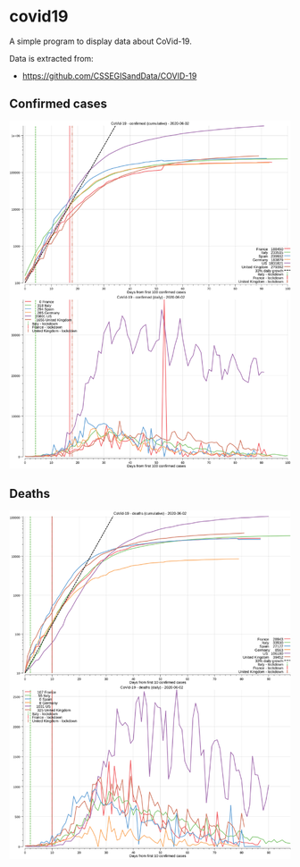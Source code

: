 # covid19

A simple program to display data about CoVid-19.

Data is extracted from:

- https://github.com/CSSEGISandData/COVID-19

## Confirmed cases

![covid-confirmed](https://github.com/sbinet/covid19/raw/master/covid-confirmed.png)

## Deaths

![covid-deaths](https://github.com/sbinet/covid19/raw/master/covid-deaths.png)

